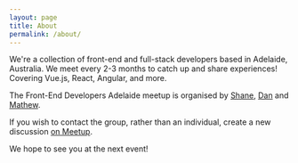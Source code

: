 ```yaml
---
layout: page
title: About
permalink: /about/
---
```


We're a collection of front-end and full-stack developers based in Adelaide, Australia. We meet every 2-3 months to catch up and share experiences! Covering Vue.js, React, Angular, and more.

The Front-End Developers Adelaide meetup is organised by [Shane][shane], [Dan][dan] and [Mathew][mathew].

If you wish to contact the group, rather than an individual, create a new discussion [on Meetup][meetup].

We hope to see you at the next event!

[shane]:  https://twitter.com/shanesmithau
[dan]:    https://twitter.com/danharris_io
[mathew]: https://twitter.com/mathewpigram
[meetup]: https://www.meetup.com/Front-End-Developers-Adelaide-FEDA
